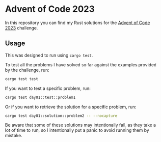 # Advent of Code 2023

In this repository you can find my Rust solutions for the [Advent of Code 2023](https://adventofcode.com/2023) challenge.

## Usage
This was designed to run using `cargo test`.

To test all the problems I have solved so far against the examples provided by the challenge, run:
```bash
cargo test test
```

If you want to test a specific problem, run:
```bash
cargo test day01::test::problem1
```

Or if you want to retrieve the solution for a specific problem, run:
```bash
cargo test day01::solution::problem2 -- --nocapture
```
Be aware that some of these solutions may intentionally fail, as they take a lot of time to run, so I intentionally put a panic to avoid running them by mistake.
